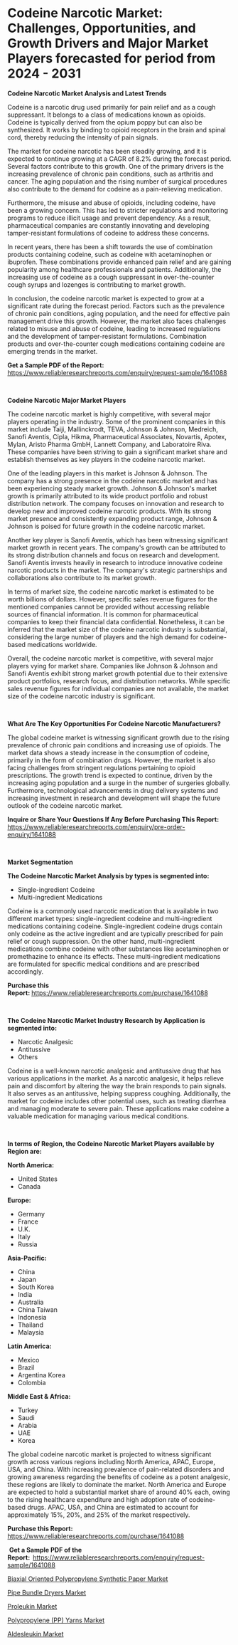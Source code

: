 <p><h1>Codeine Narcotic Market: Challenges, Opportunities, and Growth Drivers and Major Market Players forecasted for period from 2024 - 2031</h1></p><p><strong>Codeine Narcotic Market Analysis and Latest Trends</strong></p>
<p><p>Codeine is a narcotic drug used primarily for pain relief and as a cough suppressant. It belongs to a class of medications known as opioids. Codeine is typically derived from the opium poppy but can also be synthesized. It works by binding to opioid receptors in the brain and spinal cord, thereby reducing the intensity of pain signals.</p><p>The market for codeine narcotic has been steadily growing, and it is expected to continue growing at a CAGR of 8.2% during the forecast period. Several factors contribute to this growth. One of the primary drivers is the increasing prevalence of chronic pain conditions, such as arthritis and cancer. The aging population and the rising number of surgical procedures also contribute to the demand for codeine as a pain-relieving medication.</p><p>Furthermore, the misuse and abuse of opioids, including codeine, have been a growing concern. This has led to stricter regulations and monitoring programs to reduce illicit usage and prevent dependency. As a result, pharmaceutical companies are constantly innovating and developing tamper-resistant formulations of codeine to address these concerns.</p><p>In recent years, there has been a shift towards the use of combination products containing codeine, such as codeine with acetaminophen or ibuprofen. These combinations provide enhanced pain relief and are gaining popularity among healthcare professionals and patients. Additionally, the increasing use of codeine as a cough suppressant in over-the-counter cough syrups and lozenges is contributing to market growth.</p><p>In conclusion, the codeine narcotic market is expected to grow at a significant rate during the forecast period. Factors such as the prevalence of chronic pain conditions, aging population, and the need for effective pain management drive this growth. However, the market also faces challenges related to misuse and abuse of codeine, leading to increased regulations and the development of tamper-resistant formulations. Combination products and over-the-counter cough medications containing codeine are emerging trends in the market.</p></p>
<p><strong>Get a Sample PDF of the Report:&nbsp;</strong> <a href="https://www.reliableresearchreports.com/enquiry/request-sample/1641088">https://www.reliableresearchreports.com/enquiry/request-sample/1641088</a></p>
<p>&nbsp;</p>
<p><strong>Codeine Narcotic Major Market Players</strong></p>
<p><p>The codeine narcotic market is highly competitive, with several major players operating in the industry. Some of the prominent companies in this market include Taiji, Mallinckrodt, TEVA, Johnson & Johnson, Medreich, Sanofi Aventis, Cipla, Hikma, Pharmaceutical Associates, Novartis, Apotex, Mylan, Aristo Pharma GmbH, Lannett Company, and Laboratoire Riva. These companies have been striving to gain a significant market share and establish themselves as key players in the codeine narcotic market.</p><p>One of the leading players in this market is Johnson & Johnson. The company has a strong presence in the codeine narcotic market and has been experiencing steady market growth. Johnson & Johnson's market growth is primarily attributed to its wide product portfolio and robust distribution network. The company focuses on innovation and research to develop new and improved codeine narcotic products. With its strong market presence and consistently expanding product range, Johnson & Johnson is poised for future growth in the codeine narcotic market. </p><p>Another key player is Sanofi Aventis, which has been witnessing significant market growth in recent years. The company's growth can be attributed to its strong distribution channels and focus on research and development. Sanofi Aventis invests heavily in research to introduce innovative codeine narcotic products in the market. The company's strategic partnerships and collaborations also contribute to its market growth. </p><p>In terms of market size, the codeine narcotic market is estimated to be worth billions of dollars. However, specific sales revenue figures for the mentioned companies cannot be provided without accessing reliable sources of financial information. It is common for pharmaceutical companies to keep their financial data confidential. Nonetheless, it can be inferred that the market size of the codeine narcotic industry is substantial, considering the large number of players and the high demand for codeine-based medications worldwide. </p><p>Overall, the codeine narcotic market is competitive, with several major players vying for market share. Companies like Johnson & Johnson and Sanofi Aventis exhibit strong market growth potential due to their extensive product portfolios, research focus, and distribution networks. While specific sales revenue figures for individual companies are not available, the market size of the codeine narcotic industry is significant.</p></p>
<p>&nbsp;</p>
<p><strong>What Are The Key Opportunities For Codeine Narcotic Manufacturers?</strong></p>
<p><p>The global codeine market is witnessing significant growth due to the rising prevalence of chronic pain conditions and increasing use of opioids. The market data shows a steady increase in the consumption of codeine, primarily in the form of combination drugs. However, the market is also facing challenges from stringent regulations pertaining to opioid prescriptions. The growth trend is expected to continue, driven by the increasing aging population and a surge in the number of surgeries globally. Furthermore, technological advancements in drug delivery systems and increasing investment in research and development will shape the future outlook of the codeine narcotic market.</p></p>
<p><strong>Inquire or Share Your Questions If Any Before Purchasing This Report:</strong> <a href="https://www.reliableresearchreports.com/enquiry/pre-order-enquiry/1641088">https://www.reliableresearchreports.com/enquiry/pre-order-enquiry/1641088</a></p>
<p>&nbsp;</p>
<p><strong>Market Segmentation</strong></p>
<p><strong>The Codeine Narcotic Market Analysis by types is segmented into:</strong></p>
<p><ul><li>Single-ingredient Codeine</li><li>Multi-ingredient Medications</li></ul></p>
<p><p>Codeine is a commonly used narcotic medication that is available in two different market types: single-ingredient codeine and multi-ingredient medications containing codeine. Single-ingredient codeine drugs contain only codeine as the active ingredient and are typically prescribed for pain relief or cough suppression. On the other hand, multi-ingredient medications combine codeine with other substances like acetaminophen or promethazine to enhance its effects. These multi-ingredient medications are formulated for specific medical conditions and are prescribed accordingly.</p></p>
<p><strong>Purchase this Report:&nbsp;</strong><a href="https://www.reliableresearchreports.com/purchase/1641088">https://www.reliableresearchreports.com/purchase/1641088</a></p>
<p>&nbsp;</p>
<p><strong>The Codeine Narcotic Market Industry Research by Application is segmented into:</strong></p>
<p><ul><li>Narcotic Analgesic</li><li>Antitussive</li><li>Others</li></ul></p>
<p><p>Codeine is a well-known narcotic analgesic and antitussive drug that has various applications in the market. As a narcotic analgesic, it helps relieve pain and discomfort by altering the way the brain responds to pain signals. It also serves as an antitussive, helping suppress coughing. Additionally, the market for codeine includes other potential uses, such as treating diarrhea and managing moderate to severe pain. These applications make codeine a valuable medication for managing various medical conditions.</p></p>
<p>&nbsp;</p>
<p><strong>In terms of Region, the Codeine Narcotic Market Players available by Region are:</strong></p>
<p>
    <p> <strong> North America: </strong>
        <ul>
            <li>United States</li>
            <li>Canada</li>
        </ul>
        </p> 
    <p> <strong> Europe: </strong>
        <ul>
            <li>Germany</li>
            <li>France</li>
            <li>U.K.</li>
            <li>Italy</li>
            <li>Russia</li>
        </ul>
        </p> 
    <p> <strong> Asia-Pacific: </strong>
        <ul>
            <li>China</li>
            <li>Japan</li>
            <li>South Korea</li>
            <li>India</li>
            <li>Australia</li>
            <li>China Taiwan</li>
            <li>Indonesia</li>
            <li>Thailand</li>
            <li>Malaysia</li>
        </ul>
        </p> 
    <p> <strong> Latin America: </strong>
        <ul>
            <li>Mexico</li>
            <li>Brazil</li>
            <li>Argentina Korea</li>
            <li>Colombia</li>
        </ul>
        </p> 
    <p> <strong> Middle East & Africa: </strong>
        <ul>
            <li>Turkey</li>
            <li>Saudi</li>
            <li>Arabia</li>
            <li>UAE</li>
            <li>Korea</li>
        </ul>
    </p>
    </p>
<p><p>The global codeine narcotic market is projected to witness significant growth across various regions including North America, APAC, Europe, USA, and China. With increasing prevalence of pain-related disorders and growing awareness regarding the benefits of codeine as a potent analgesic, these regions are likely to dominate the market. North America and Europe are expected to hold a substantial market share of around 40% each, owing to the rising healthcare expenditure and high adoption rate of codeine-based drugs. APAC, USA, and China are estimated to account for approximately 15%, 20%, and 25% of the market respectively.</p></p>
<p><strong>Purchase this Report: </strong><a href="https://www.reliableresearchreports.com/purchase/1641088">https://www.reliableresearchreports.com/purchase/1641088</a></p>
<p>&nbsp;<strong>Get a Sample PDF of the Report:&nbsp;&nbsp;</strong><a href="https://www.reliableresearchreports.com/enquiry/request-sample/1641088">https://www.reliableresearchreports.com/enquiry/request-sample/1641088</a></p>
<p><strong></strong></p>
<p><p><a href="https://medium.com/@mekhirenner/biaxial-oriented-polypropylene-synthetic-paper-market-the-key-to-successful-business-strategy-765532dc5faf">Biaxial Oriented Polypropylene Synthetic Paper Market</a></p><p><a href="https://medium.com/@mekhirenner/pipe-bundle-dryers-nbsp-market-focuses-on-market-share-size-and-projected-forecast-till-2031-42e9570e34b5">Pipe Bundle Dryers Market</a></p><p><a href="https://github.com/globismark/Market-Research-Report-List-1/blob/main/proleukin-market.md">Proleukin Market</a></p><p><a href="https://medium.com/@mekhirenner/polypropylene-pp-yarns-market-comprehensive-assessment-by-type-application-and-geography-de2db358ed6a">Polypropylene (PP) Yarns Market</a></p><p><a href="https://github.com/mauripalmi/Market-Research-Report-List-1/blob/main/aldesleukin-market.md">Aldesleukin Market</a></p></p>